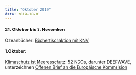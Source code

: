 ```yaml
---
title: "Oktober 2019"
date: 2019-10-01
---
```


#### **21\. Oktober bis 3. November:**

Ozeanbücher: [Büchertischaktion mit KNV](https://www.deepwave.org/ozeanbuecher/)

#### **1.Oktober:**

[Klimaschutz ist Meeresschutz](https://www.deepwave.org/meeresschutz-ist-klimaschutz-ueber-50-ngos-unterzeichnen-offenen-brief-an-die-eu/): 52 NGOs, darunter DEEPWAVE, unterzeichnen [Offenen Brief an die Europäische Kommsision](https://www.climateocean.com/wp-content/uploads/2019/09/50_NGOs_Open_Letter_EU_Presidents.pdf)
